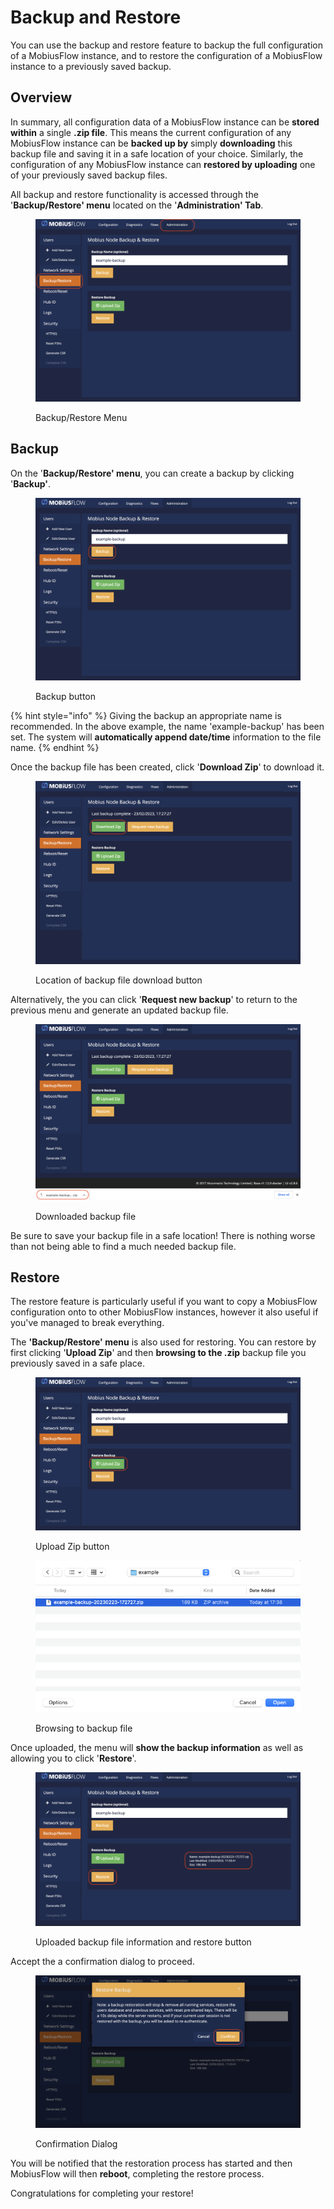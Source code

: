 # Backup and Restore

You can use the backup and restore feature to backup the full configuration of a MobiusFlow instance, and to restore the configuration of a MobiusFlow instance to a previously saved backup.

## Overview

In summary, all configuration data of a MobiusFlow instance can be **stored within** a single **.zip file**. This means the current configuration of any MobiusFlow instance can be **backed up by** simply **downloading** this backup file and saving it in a safe location of your choice. Similarly, the configuration of any MobiusFlow instance can **restored by uploading** one of your previously saved backup files.

All backup and restore functionality is accessed through the '**Backup/Restore' menu** located on the '**Administration' Tab**.

<figure><img src="../../.gitbook/assets/image (4) (1) (1) (1) (1) (1) (1) (1).png" alt=""><figcaption><p>Backup/Restore Menu</p></figcaption></figure>

## Backup

On the '**Backup/Restore' menu**, you can create a backup by clicking '**Backup'**.

<figure><img src="../../.gitbook/assets/image (7) (1) (1) (1) (1) (1).png" alt=""><figcaption><p>Backup button</p></figcaption></figure>

{% hint style="info" %}
Giving the backup an appropriate name is recommended. In the above example, the name 'example-backup' has been set. The system will **automatically append date/time** information to the file name.
{% endhint %}

Once the backup file has been created, click '**Download Zip**' to download it.

<figure><img src="../../.gitbook/assets/image (6) (1) (1) (1) (1) (1) (1).png" alt=""><figcaption><p>Location of backup file download button</p></figcaption></figure>

Alternatively, the you can click '**Request new backup**' to return to the previous menu and generate an updated backup file.

<figure><img src="../../.gitbook/assets/image (5) (1) (1) (1) (1) (1) (1) (1).png" alt=""><figcaption><p>Downloaded backup file</p></figcaption></figure>

Be sure to save your backup file in a safe location! There is nothing worse than not being able to find a much needed backup file.

## Restore

The restore feature is particularly useful if you want to copy a MobiusFlow configuration onto to other MobiusFlow instances, however it also useful if you've managed to break everything.

The **'Backup/Restore' menu** is also used for restoring. You can restore by first clicking '**Upload Zip**' and then **browsing to the .zip** backup file you previously saved in a safe place.

<figure><img src="../../.gitbook/assets/image (1) (1) (1) (1) (1) (1) (1) (1) (1) (1).png" alt=""><figcaption><p>Upload Zip button</p></figcaption></figure>

<figure><img src="../../.gitbook/assets/image (1) (1) (1) (1) (1) (1) (1) (1) (1).png" alt=""><figcaption><p>Browsing to backup file</p></figcaption></figure>

Once uploaded, the menu will **show the backup information** as well as allowing you to click '**Restore**'.

<figure><img src="../../.gitbook/assets/image (2) (1) (1) (1) (1) (1) (1) (1) (1) (1).png" alt=""><figcaption><p>Uploaded backup file information and restore button</p></figcaption></figure>

Accept the a confirmation dialog to proceed.

<figure><img src="../../.gitbook/assets/image (3) (1) (1) (1) (1) (1) (1) (1).png" alt=""><figcaption><p>Confirmation Dialog</p></figcaption></figure>

You will be notified that the restoration process has started and then MobiusFlow will then **reboot**, completing the restore process.

Congratulations for completing your restore!
